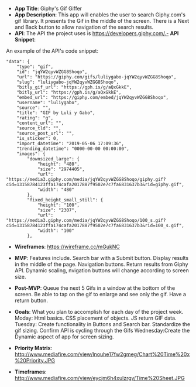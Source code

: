 - **App Title**:
Giphy's Gif Giffer
- **App Description**:
This app will enables the user to search  Giphy.com's gif library.  It presents the Gif in the middle of the screen.  There is a Next and Back button to allow navigation of the search results. 
- **API**:
The API the project uses is https://developers.giphy.com/.- 
**API Snippet**: 


An example of the API's code snippet:

    "data": {
        "type": "gif",
        "id": "jqYW2qyvWZGG8Shoqo",
        "url": "https://giphy.com/gifs/luliygabo-jqYW2qyvWZGG8Shoqo",
        "slug": "luliygabo-jqYW2qyvWZGG8Shoqo",
        "bitly_gif_url": "https://gph.is/g/aQxGkkE",
        "bitly_url": "https://gph.is/g/aQxGkkE",
        "embed_url": "https://giphy.com/embed/jqYW2qyvWZGG8Shoqo",
        "username": "luliygabo",
        "source": "",
        "title": "GIF by Luli y Gabo",
        "rating": "g",
        "content_url": "",
        "source_tld": "",
        "source_post_url": "",
        "is_sticker": 0,
        "import_datetime": "2019-05-06 17:09:36",
        "trending_datetime": "0000-00-00 00:00:00",
        "images": {
            "downsized_large": {
                "height": "480",
                "size": "2974405",
                "url": "https://media3.giphy.com/media/jqYW2qyvWZGG8Shoqo/giphy.gif?cid=13158784123ffa174cafa2017887f9502e7c7fa6831637b3&rid=giphy.gif",
                "width": "480"
            },
            "fixed_height_small_still": {
                "height": "100",
                "size": "2307",
                "url": "https://media3.giphy.com/media/jqYW2qyvWZGG8Shoqo/100_s.gif?cid=13158784123ffa174cafa2017887f9502e7c7fa6831637b3&rid=100_s.gif",
                "width": "100"
            },


- **Wireframes**:
https://wireframe.cc/mGukNC


- **MVP**: 
Features include.  Search bar with a Submit button.  Display results in the middle of the page.  Navigation buttons.  Return results from Giphy API. Dynamic scaling, nvigation buttons will change according to screen size.
- **Post-MVP**:
Queue the next 5 Gifs in a window at the bottom of the screen.  Be able to tap on the gif to enlarge and see only the gif.  Have a return button.
- **Goals**: What you plan to accomplish for each day of the project week.
Moday: Html basics.  CSS placement of objects.  JS return GIF data.
Tuesday: Create functionality in Buttons and Search bar.  Standardize the gif sizing. Confirm API is cycling through the Gifs 
Wednesday:Create the Dynamic aspect of app for screen sizing. 

- **Priority Matrix**:
http://www.mediafire.com/view/lnouhe17fw2gmeg/Chart%20Time%20x%20Priority.JPG
- **Timeframes**: http://www.mediafire.com/view/eycjm6h4xulzrgv/Time%20Sheet.JPG


